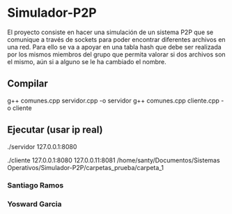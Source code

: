 # Simulador-P2P
El proyecto consiste en hacer una simulación de un sistema P2P que se comunique a través de sockets para poder encontrar diferentes archivos en una red. Para ello se va a apoyar en una tabla hash que debe ser realizada por los mismos miembros del grupo que permita valorar si dos archivos son el mismo, aún si a alguno se le ha cambiado el nombre.

## Compilar
g++ comunes.cpp servidor.cpp -o servidor
g++ comunes.cpp cliente.cpp -o cliente

## Ejecutar (usar ip real)
./servidor 127.0.0.1:8080

./cliente 127.0.0.1:8080 127.0.0.11:8081 /home/santy/Documentos/Sistemas Operativos/Simulador-P2P/carpetas_prueba/carpeta_1


### Santiago Ramos
### Yosward Garcia